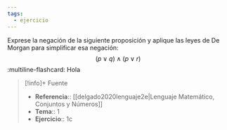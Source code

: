 ```yaml
---
tags:
  - ejercicio
---
```

Exprese la negación de la siguiente proposición y aplique las leyes de De Morgan para simplificar esa negación:
$$(p \lor q) \land (p \lor r)$$
:multiline-flashcard:
Hola

>[!info]+ Fuente
>- **Referencia**:: [[delgado2020lenguaje2e|Lenguaje Matemático, Conjuntos y Números]]
>- **Tema**:: 1
>- **Ejercicio**:: 1c
